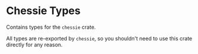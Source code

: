# Chessie Types

Contains types for the `chessie` crate.

All types are re-exported by `chessie`, so you shouldn't need to use this crate directly for any reason.
